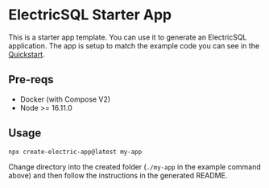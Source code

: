 
# ElectricSQL Starter App

This is a starter app template. You can use it to generate an ElectricSQL application. The app is setup to match the example code you can see in the [Quickstart](https://electric-sql.com/docs/quickstart).

## Pre-reqs

- Docker (with Compose V2)
- Node >= 16.11.0

## Usage

```sh
npx create-electric-app@latest my-app
```

Change directory into the created folder (`./my-app` in the example command above) and then follow the instructions in the generated README.
